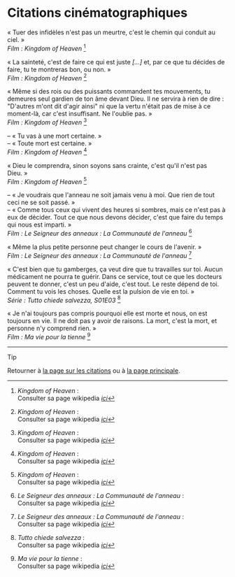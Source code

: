 # Citations cinématographiques


<!--------------------------------------------->
<!------------- Kingdom of Heaven ------------->
<!--------------------------------------------->

« Tuer des infidèles n'est pas un meurtre, c'est le chemin qui conduit au ciel. »  
*Film : Kingdom of Heaven* [^Kingdom-of-Heaven]


« La sainteté, c'est de faire ce qui est juste *[…]* et, par ce que tu décides de faire, tu te montreras bon, ou non. »  
*Film : Kingdom of Heaven* [^Kingdom-of-Heaven]


« Même si des rois ou des puissants commandent tes mouvements, tu demeures seul gardien de ton âme devant Dieu. Il ne servira à rien de dire : "D'autres m'ont dit d'agir ainsi" ni que la vertu n'était pas de mise à ce moment-là, car c'est insuffisant. Ne l'oublie pas. »  
*Film : Kingdom of Heaven* [^Kingdom-of-Heaven]


– « Tu vas à une mort certaine. »  
– « Toute mort est certaine. »  
*Film : Kingdom of Heaven* [^Kingdom-of-Heaven]


« Dieu le comprendra, sinon soyons sans crainte, c'est qu'il n'est pas Dieu. »  
*Film : Kingdom of Heaven* [^Kingdom-of-Heaven]

[^Kingdom-of-Heaven]: *Kingdom of Heaven* :  
Consulter sa page wikipedia [*ici*](https://fr.wikipedia.org/wiki/Kingdom_of_Heaven)




<!--------------------------------------------->
<!--------- Le Seigneur des anneaux 1 --------->
<!--------------------------------------------->

– « Je voudrais que l'anneau ne soit jamais venu à moi. Que rien de tout ceci ne se soit passé. »  
– « Comme tous ceux qui vivent des heures si sombres, mais ce n'est pas à eux de décider. Tout ce que nous devons décider, c'est que faire du temps qui nous est imparti. »  
*Film : Le Seigneur des anneaux : La Communauté de l'anneau* [^Seigneur-des-anneaux-1]


« Même la plus petite personne peut changer le cours de l'avenir. »  
*Film : Le Seigneur des anneaux : La Communauté de l'anneau* [^Seigneur-des-anneaux-1]



[^Seigneur-des-anneaux-1]: *Le Seigneur des anneaux : La Communauté de l'anneau* :  
Consulter sa page wikipedia [*ici*](https://fr.wikipedia.org/wiki/Le_Seigneur_des_anneaux_:_La_Communauté_de_l%27anneau)




<!--------------------------------------------->
<!----------- Tutto chiede salvezza ----------->
<!--------------------------------------------->

« C'est bien que tu gamberges, ça veut dire que tu travailles sur toi. Aucun médicament ne pourra te guérir. Dans ce service, tout ce que les docteurs peuvent te donner, c'est un peu d'aide, c'est tout. Le reste dépend de toi. Comment tu vois les choses. Quelle est la pulsion de vie en toi. »  
*Série : Tutto chiede salvezza, S01E03* [^tutto-chiede-salvezza]



[^tutto-chiede-salvezza]: *Tutto chiede salvezza* :  
Consulter sa page wikipedia [*ici*](https://fr.wikipedia.org/wiki/Nous_voulons_tous_être_sauvés)




<!--------------------------------------------->
<!----------- Ma vie pour la tienne ----------->
<!--------------------------------------------->

« Je n'ai toujours pas compris pourquoi elle est morte et nous, on est toujours en vie. Il ne doit pas y avoir de raisons. La mort, c'est la mort, et personne n'y comprend rien. »  
*Film : Ma vie pour la tienne* [^ma-vie-pour-la-tienne]



[^ma-vie-pour-la-tienne]: *Ma vie pour la tienne* :  
Consulter sa page wikipedia [*ici*](https://fr.wikipedia.org/wiki/Ma_vie_pour_la_tienne)




<!--------------------------------------------->
<!------------------- Film ------------------->
<!--------------------------------------------->

<!--
« citation »  
*Film : titre* [^titre]


– « blablabla »  
– « blablabla. »  
*Film : titre* [^titre]



[^titre]: *titre* :  
Consulter sa page wikipedia [*ici*](lien.com)
-->



<!--------------------------------------------->
<!------------------- Série ------------------->
<!--------------------------------------------->

<!--
« citation »  
*Série : titre, SxxExx* [^titre]


– « blablabla »  
– « blablabla. »  
*Série : titre, SxxExx* [^titre]



[^titre]: *titre* :  
Consulter sa page wikipedia [*ici*](lien.com)
-->




---

> [!TIP]  
> Retourner à [la page sur les citations](README.md) ou à [la page principale](../README.md).